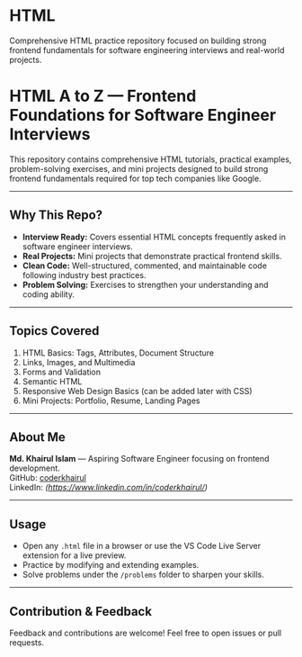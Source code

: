 # HTML
Comprehensive HTML practice repository focused on building strong frontend fundamentals for software engineering interviews and real-world projects.

# HTML A to Z — Frontend Foundations for Software Engineer Interviews

This repository contains comprehensive HTML tutorials, practical examples, problem-solving exercises, and mini projects designed to build strong frontend fundamentals required for top tech companies like Google.

---

## Why This Repo?

- **Interview Ready:** Covers essential HTML concepts frequently asked in software engineer interviews.
- **Real Projects:** Mini projects that demonstrate practical frontend skills.
- **Clean Code:** Well-structured, commented, and maintainable code following industry best practices.
- **Problem Solving:** Exercises to strengthen your understanding and coding ability.

---

## Topics Covered

1. HTML Basics: Tags, Attributes, Document Structure  
2. Links, Images, and Multimedia  
3. Forms and Validation  
4. Semantic HTML  
5. Responsive Web Design Basics (can be added later with CSS)  
6. Mini Projects: Portfolio, Resume, Landing Pages

---

## About Me

**Md. Khairul Islam** — Aspiring Software Engineer focusing on frontend development.  
GitHub: [coderkhairul](https://github.com/coderkhairul)  
LinkedIn: *(https://www.linkedin.com/in/coderkhairul/)*

---

## Usage

- Open any `.html` file in a browser or use the VS Code Live Server extension for a live preview.  
- Practice by modifying and extending examples.  
- Solve problems under the `/problems` folder to sharpen your skills.

---

## Contribution & Feedback

Feedback and contributions are welcome! Feel free to open issues or pull requests.
